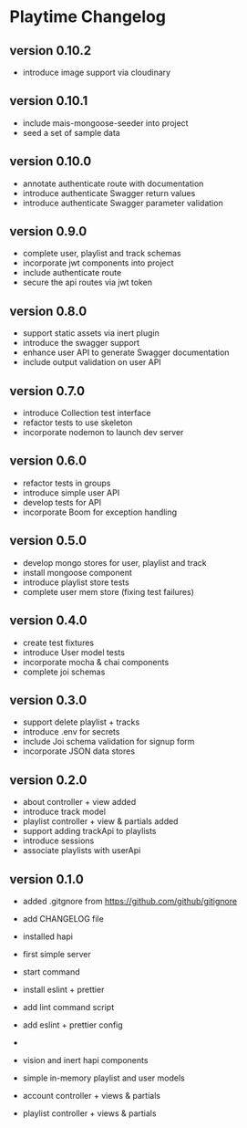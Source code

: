 # Playtime Changelog

## version 0.10.2

- introduce image support via cloudinary

## version 0.10.1

- include mais-mongoose-seeder into project
- seed a set of sample data

## version 0.10.0

- annotate authenticate route with documentation
- introduce authenticate Swagger return values
- introduce authenticate Swagger parameter validation

## version 0.9.0

- complete user, playlist and track schemas
- incorporate jwt components into project
- include authenticate route
- secure the api routes via jwt token

## version 0.8.0

- support static assets via inert plugin
- introduce the swagger support
- enhance user API to generate Swagger documentation
- include output validation on user API

## version 0.7.0

- introduce Collection test interface
- refactor tests to use skeleton
- incorporate nodemon to launch dev server

## version 0.6.0

- refactor tests in groups
- introduce simple user API
- develop tests for API
- incorporate Boom for exception handling

## version 0.5.0

- develop mongo stores for user, playlist and track
- install mongoose component
- introduce playlist store tests
- complete user mem store (fixing test failures)

## version 0.4.0

- create test fixtures
- introduce User model tests
- incorporate mocha & chai components
- complete joi schemas

## version 0.3.0

- support delete playlist + tracks
- introduce .env for secrets
- include Joi schema validation for signup form
- incorporate JSON data stores

## version 0.2.0

- about controller + view added
- introduce track model
- playlist controller + view & partials added
- support adding trackApi to playlists
- introduce sessions
- associate playlists with userApi

## version 0.1.0

- added .gitgnore from <https://github.com/github/gitignore>
- add CHANGELOG file

- installed hapi
- first simple server
- start command

- install eslint + prettier
- add lint command script
- add eslint + prettier config
-
- vision and inert hapi components
- simple in-memory playlist and user models
- account controller + views & partials
- playlist controller + views & partials
